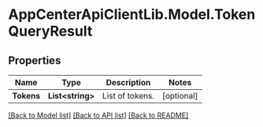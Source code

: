# AppCenterApiClientLib.Model.TokenQueryResult
## Properties

Name | Type | Description | Notes
------------ | ------------- | ------------- | -------------
**Tokens** | **List&lt;string&gt;** | List of tokens. | [optional] 

[[Back to Model list]](../README.md#documentation-for-models) [[Back to API list]](../README.md#documentation-for-api-endpoints) [[Back to README]](../README.md)

